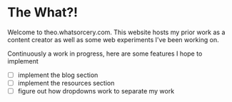 # The What?!

Welcome to theo.whatsorcery.com. This website hosts my prior work as a content creator as well as some web experiments I've been working on.

Continuously a work in progress, here are some features I hope to implement

- [ ] implement the blog section
- [ ] implement the resources section
- [ ] figure out how dropdowns work to separate my work
